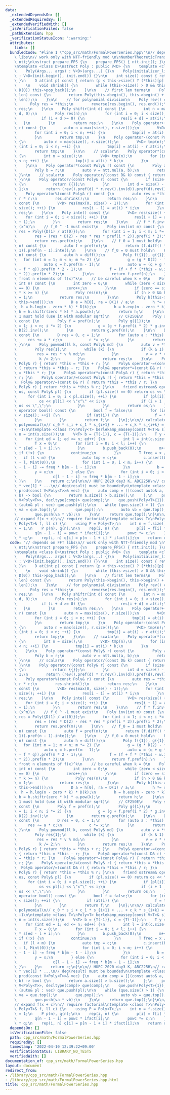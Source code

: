 ```yaml
---
data:
  _extendedDependsOn: []
  _extendedRequiredBy: []
  _extendedVerifiedWith: []
  _isVerificationFailed: false
  _pathExtension: hpp
  _verificationStatusIcon: ':warning:'
  attributes:
    links: []
  bundledCode: "#line 1 \"cpp_src/math/FormalPowerSeries.hpp\"\n// depends on FFT\
    \ libs\n// work only with NTT-friendly mod \n\nNumberTheoreticTransform<Mint>\
    \ ntt;\n\nstruct prepare_FPS {\n    prepare_FPS() { ntt.init(); }\n} prep_FPS;\n\
    \ntemplate <class D>\nstruct Poly : public V<D> {\n    template <class... Args>\n\
    \    Poly(Args... args) : V<D>(args...) {}\n    Poly(initializer_list<D> init)\
    \ : V<D>(init.begin(), init.end()) {}\n\n    int size() const { return V<D>::size();\
    \ }\n    D at(int p) const { return (p < this->size() ? (*this)[p] : D(0)); }\n\
    \    \n    void shrink() {\n        while (this->size() > 0 && this->back() ==\
    \ D(0)) this->pop_back();\n    }\n\n    // first len terms\n    Poly pref(int\
    \ len) const {\n        return Poly(this->begin(), this->begin() + min(this->size(),\
    \ len));\n    }\n\n    // for polynomial division\n    Poly rev() const {\n  \
    \      Poly res = *this;\n        reverse(res.begin(), res.end());\n        return\
    \ res;\n    }\n\n    Poly shiftr(int d) const {\n        int n = max(size() +\
    \ d, 0);\n        Poly res(n);\n        for (int i = 0; i < size(); ++i) {\n \
    \           if (i + d >= 0) {\n                res[i + d] = at(i);\n         \
    \   }\n        }\n        return res;\n    }\n\n    Poly operator+(const Poly&\
    \ r) const {\n        auto n = max(size(), r.size());\n        V<D> tmp(n);\n\
    \        for (int i = 0; i < n; ++i) {\n            tmp[i] = at(i) + r.at(i);\n\
    \        }\n        return tmp;\n    }\n    Poly operator-(const Poly& r) const\
    \ {\n        auto n = max(size(), r.size());\n        V<D> tmp(n);\n        for\
    \ (int i = 0; i < n; ++i) {\n            tmp[i] = at(i) - r.at(i);\n        }\n\
    \        return tmp;\n    }\n\n    // scalar\n    Poly operator*(const D& k) const\
    \ {\n        int n = size();\n        V<D> tmp(n);\n        for (int i = 0; i\
    \ < n; ++i) {\n            tmp[i] = at(i) * k;\n        }\n        return tmp;\n\
    \    }\n\n    Poly operator*(const Poly& r) const {\n        Poly a = *this;\n\
    \        Poly b = r;\n        auto v = ntt.mul(a, b);\n        return v;\n   \
    \ }\n\n    // scalar\n    Poly operator/(const D& k) const { return *this * k.inv();\
    \ }\n\n    Poly operator/(const Poly& r) const {\n        if (size() < r.size())\
    \ {\n            return {{}};\n        }\n        int d = size() - r.size() +\
    \ 1;\n        return (rev().pref(d) * r.rev().inv(d)).pref(d).rev();\n    }\n\n\
    \    Poly operator%(const Poly& r) const {\n        auto res = *this - *this /\
    \ r * r;\n        res.shrink();\n        return res;\n    }\n\n    Poly diff()\
    \ const {\n        V<D> res(max(0, size() - 1));\n        for (int i = 1; i <\
    \ size(); ++i) {\n            res[i - 1] = at(i) * i;\n        }\n        return\
    \ res;\n    }\n\n    Poly inte() const {\n        V<D> res(size() + 1);\n    \
    \    for (int i = 0; i < size(); ++i) {\n            res[i + 1] = at(i) / (D)(i\
    \ + 1);\n        }\n        return res;\n    }\n\n    // f * f.inv(m) === 1 mod\
    \ (x^m)\n    // f_0 ^ -1 must exist\n    Poly inv(int m) const {\n        Poly\
    \ res = Poly({D(1) / at(0)});\n        for (int i = 1; i < m; i *= 2) {\n    \
    \        res = (res * D(2) - res * res * pref(i * 2)).pref(i * 2);\n        }\n\
    \        return res.pref(m);\n    }\n\n    // f_0 = 1 must hold\n    Poly log(int\
    \ n) const {\n        auto f = pref(n);\n        return (f.diff() * f.inv(n -\
    \ 1)).pref(n - 1).inte();\n    }\n\n    // f_0 = 0 must hold\n    Poly exp(int\
    \ n) const {\n        auto h = diff();\n        Poly f({1}), g({1});\n\n     \
    \   for (int m = 1; m < n; m *= 2) {\n            g = (g * D(2) - f * g * g).pref(m);\n\
    \            auto q = h.pref(m - 1);\n            auto w = (q + g * (f.diff()\
    \ - f * q)).pref(m * 2 - 1);\n            f = (f + f * (*this - w.inte()).pref(m\
    \ * 2)).pref(m * 2);\n        }\n\n        return f.pref(n);\n    }\n\n    //\
    \ front n elements of f(x)^k\n    // be careful when k = 0\n    Poly pow(ll k,\
    \ int n) const {\n        int zero = 0;\n        while (zero < size() && at(zero)\
    \ == 0) {\n            zero++;\n        }\n\n        if (zero == size() || zero\
    \ * k >= n) {\n            Poly res(n);\n            if (n > 0 && k == 0) res[0]\
    \ = 1;\n            return res;\n        }\n\n        Poly h(this->begin() + zero,\
    \ this->end());\n        D a = h[0], ra = D(1) / a;\n        h *= ra;\n      \
    \  h = h.log(n - zero * k) * D(k);\n        h = h.exp(n - zero * k);\n       \
    \ h = h.shiftr(zero * k) * a.pow(k);\n        return h;\n    }\n\n    // f_0 =\
    \ 1 must hold (use it with modular sqrt)\n    // CF250E\n    Poly sqrt(int n)\
    \ const {\n        Poly f = pref(n);\n        Poly g({1});\n        for (int i\
    \ = 1; i < n; i *= 2) {\n            g = (g + f.pref(i * 2) * g.inv(i * 2)) *\
    \ D(2).inv();\n        }\n        return g.pref(n);\n    }\n\n    D eval(D x)\
    \ const {\n        D res = 0, c = 1;\n        for (auto a : *this) {\n       \
    \     res += a * c;\n            c *= x;\n        }\n        return res;\n   \
    \ }\n\n    Poly powmod(ll k, const Poly& md) {\n        auto v = *this % md;\n\
    \        Poly res{1};\n        while (k) {\n            if (k & 1) {\n       \
    \         res = res * v % md;\n            }\n            v = v * v % md;\n  \
    \          k /= 2;\n        }\n        return res;\n    }\n\n    Poly& operator+=(const\
    \ Poly& r) { return *this = *this + r; }\n    Poly& operator-=(const Poly& r)\
    \ { return *this = *this - r; }\n    Poly& operator*=(const D& r) { return *this\
    \ = *this * r; }\n    Poly& operator*=(const Poly& r) { return *this = *this *\
    \ r; }\n    Poly& operator/=(const Poly& r) { return *this = *this / r; }\n  \
    \  Poly& operator/=(const D& r) { return *this = *this / r; }\n    Poly& operator%=(const\
    \ Poly& r) { return *this = *this % r; }\n\n    friend ostream& operator<<(ostream&\
    \ os, const Poly& pl) {\n        if (pl.size() == 0) return os << \"0\";\n   \
    \     for (int i = 0; i < pl.size(); ++i) {\n            if (pl[i]) {\n      \
    \          os << pl[i] << \"x^\" << i;\n                if (i + 1 != pl.size())\
    \ os << \",\";\n            }\n        }\n        return os;\n    }\n\n    explicit\
    \ operator bool() const {\n        bool f = false;\n        for (int i = 0; i\
    \ < size(); ++i) {\n            if (at(i)) {\n                f = true;\n    \
    \        }\n        }\n        return f;\n    }\n};\n\n// calculate characteristic\
    \ polynomial\n// c_0 * s_i + c_1 * s_{i+1} + ... + c_k * s_{i+k} = 0\n// c_k =\
    \ -1\n\ntemplate <class T>\nPoly<T> berlekamp_massey(const V<T>& s) {\n    int\
    \ n = int(s.size());\n    V<T> b = {T(-1)}, c = {T(-1)};\n    T y = Mint(1);\n\
    \    for (int ed = 1; ed <= n; ed++) {\n        int l = int(c.size()), m = int(b.size());\n\
    \        T x = 0;\n        for (int i = 0; i < l; i++) {\n            x += c[i]\
    \ * s[ed - l + i];\n        }\n        b.push_back(0);\n        m++;\n       \
    \ if (!x) {\n            continue;\n        }\n        T freq = x / y;\n     \
    \   if (l < m) {\n            auto tmp = c;\n            c.insert(begin(c), m\
    \ - l, Mint(0));\n            for (int i = 0; i < m; i++) {\n                c[m\
    \ - 1 - i] -= freq * b[m - 1 - i];\n            }\n            b = tmp;\n    \
    \        y = x;\n        } else {\n            for (int i = 0; i < m; i++) {\n\
    \                c[l - 1 - i] -= freq * b[m - 1 - i];\n            }\n       \
    \ }\n    }\n    return c;\n}\n\n// HUPC 2020 day3 K, ABC225H\n// calculate vec[0]\
    \ * vec[1] * ...\n// deg(result) must be bounded\n\ntemplate <class T>\nPoly<T>\
    \ prod(const V<Poly<T>>& vec) {\n    auto comp = [](const auto& a, const auto&\
    \ b) -> bool {\n        return a.size() > b.size();\n    };\n    priority_queue<Poly<T>,\
    \ V<Poly<T>>, decltype(comp)> que(comp);\n    que.push(Poly<T>{1});\n\n    for\
    \ (auto& pl : vec) que.push(pl);\n\n    while (que.size() > 1) {\n        auto\
    \ va = que.top();\n        que.pop();\n        auto vb = que.top();\n        que.pop();\n\
    \        que.push(va * vb);\n    }\n\n    return que.top();\n}\n\n// ABC215 G\n\
    // expand f(x + c)\n// require factorial\ntemplate <class T>\nPoly<T> taylor_shift(const\
    \ Poly<T>& f, ll c) {\n    using P = Poly<T>;\n    int n = f.size();\n    T powc\
    \ = 1;\n    P p(n), q(n);\n\n    rep(i, n) {\n        p[i] = f[i] * fact[i];\n\
    \        q[n - 1 - i] = powc * ifact[i];\n        powc *= c;\n    }\n    p = p\
    \ * q;\n    rep(i, n) q[i] = p[n - 1 + i] * ifact[i];\n    return q;\n}\n"
  code: "// depends on FFT libs\n// work only with NTT-friendly mod \n\nNumberTheoreticTransform<Mint>\
    \ ntt;\n\nstruct prepare_FPS {\n    prepare_FPS() { ntt.init(); }\n} prep_FPS;\n\
    \ntemplate <class D>\nstruct Poly : public V<D> {\n    template <class... Args>\n\
    \    Poly(Args... args) : V<D>(args...) {}\n    Poly(initializer_list<D> init)\
    \ : V<D>(init.begin(), init.end()) {}\n\n    int size() const { return V<D>::size();\
    \ }\n    D at(int p) const { return (p < this->size() ? (*this)[p] : D(0)); }\n\
    \    \n    void shrink() {\n        while (this->size() > 0 && this->back() ==\
    \ D(0)) this->pop_back();\n    }\n\n    // first len terms\n    Poly pref(int\
    \ len) const {\n        return Poly(this->begin(), this->begin() + min(this->size(),\
    \ len));\n    }\n\n    // for polynomial division\n    Poly rev() const {\n  \
    \      Poly res = *this;\n        reverse(res.begin(), res.end());\n        return\
    \ res;\n    }\n\n    Poly shiftr(int d) const {\n        int n = max(size() +\
    \ d, 0);\n        Poly res(n);\n        for (int i = 0; i < size(); ++i) {\n \
    \           if (i + d >= 0) {\n                res[i + d] = at(i);\n         \
    \   }\n        }\n        return res;\n    }\n\n    Poly operator+(const Poly&\
    \ r) const {\n        auto n = max(size(), r.size());\n        V<D> tmp(n);\n\
    \        for (int i = 0; i < n; ++i) {\n            tmp[i] = at(i) + r.at(i);\n\
    \        }\n        return tmp;\n    }\n    Poly operator-(const Poly& r) const\
    \ {\n        auto n = max(size(), r.size());\n        V<D> tmp(n);\n        for\
    \ (int i = 0; i < n; ++i) {\n            tmp[i] = at(i) - r.at(i);\n        }\n\
    \        return tmp;\n    }\n\n    // scalar\n    Poly operator*(const D& k) const\
    \ {\n        int n = size();\n        V<D> tmp(n);\n        for (int i = 0; i\
    \ < n; ++i) {\n            tmp[i] = at(i) * k;\n        }\n        return tmp;\n\
    \    }\n\n    Poly operator*(const Poly& r) const {\n        Poly a = *this;\n\
    \        Poly b = r;\n        auto v = ntt.mul(a, b);\n        return v;\n   \
    \ }\n\n    // scalar\n    Poly operator/(const D& k) const { return *this * k.inv();\
    \ }\n\n    Poly operator/(const Poly& r) const {\n        if (size() < r.size())\
    \ {\n            return {{}};\n        }\n        int d = size() - r.size() +\
    \ 1;\n        return (rev().pref(d) * r.rev().inv(d)).pref(d).rev();\n    }\n\n\
    \    Poly operator%(const Poly& r) const {\n        auto res = *this - *this /\
    \ r * r;\n        res.shrink();\n        return res;\n    }\n\n    Poly diff()\
    \ const {\n        V<D> res(max(0, size() - 1));\n        for (int i = 1; i <\
    \ size(); ++i) {\n            res[i - 1] = at(i) * i;\n        }\n        return\
    \ res;\n    }\n\n    Poly inte() const {\n        V<D> res(size() + 1);\n    \
    \    for (int i = 0; i < size(); ++i) {\n            res[i + 1] = at(i) / (D)(i\
    \ + 1);\n        }\n        return res;\n    }\n\n    // f * f.inv(m) === 1 mod\
    \ (x^m)\n    // f_0 ^ -1 must exist\n    Poly inv(int m) const {\n        Poly\
    \ res = Poly({D(1) / at(0)});\n        for (int i = 1; i < m; i *= 2) {\n    \
    \        res = (res * D(2) - res * res * pref(i * 2)).pref(i * 2);\n        }\n\
    \        return res.pref(m);\n    }\n\n    // f_0 = 1 must hold\n    Poly log(int\
    \ n) const {\n        auto f = pref(n);\n        return (f.diff() * f.inv(n -\
    \ 1)).pref(n - 1).inte();\n    }\n\n    // f_0 = 0 must hold\n    Poly exp(int\
    \ n) const {\n        auto h = diff();\n        Poly f({1}), g({1});\n\n     \
    \   for (int m = 1; m < n; m *= 2) {\n            g = (g * D(2) - f * g * g).pref(m);\n\
    \            auto q = h.pref(m - 1);\n            auto w = (q + g * (f.diff()\
    \ - f * q)).pref(m * 2 - 1);\n            f = (f + f * (*this - w.inte()).pref(m\
    \ * 2)).pref(m * 2);\n        }\n\n        return f.pref(n);\n    }\n\n    //\
    \ front n elements of f(x)^k\n    // be careful when k = 0\n    Poly pow(ll k,\
    \ int n) const {\n        int zero = 0;\n        while (zero < size() && at(zero)\
    \ == 0) {\n            zero++;\n        }\n\n        if (zero == size() || zero\
    \ * k >= n) {\n            Poly res(n);\n            if (n > 0 && k == 0) res[0]\
    \ = 1;\n            return res;\n        }\n\n        Poly h(this->begin() + zero,\
    \ this->end());\n        D a = h[0], ra = D(1) / a;\n        h *= ra;\n      \
    \  h = h.log(n - zero * k) * D(k);\n        h = h.exp(n - zero * k);\n       \
    \ h = h.shiftr(zero * k) * a.pow(k);\n        return h;\n    }\n\n    // f_0 =\
    \ 1 must hold (use it with modular sqrt)\n    // CF250E\n    Poly sqrt(int n)\
    \ const {\n        Poly f = pref(n);\n        Poly g({1});\n        for (int i\
    \ = 1; i < n; i *= 2) {\n            g = (g + f.pref(i * 2) * g.inv(i * 2)) *\
    \ D(2).inv();\n        }\n        return g.pref(n);\n    }\n\n    D eval(D x)\
    \ const {\n        D res = 0, c = 1;\n        for (auto a : *this) {\n       \
    \     res += a * c;\n            c *= x;\n        }\n        return res;\n   \
    \ }\n\n    Poly powmod(ll k, const Poly& md) {\n        auto v = *this % md;\n\
    \        Poly res{1};\n        while (k) {\n            if (k & 1) {\n       \
    \         res = res * v % md;\n            }\n            v = v * v % md;\n  \
    \          k /= 2;\n        }\n        return res;\n    }\n\n    Poly& operator+=(const\
    \ Poly& r) { return *this = *this + r; }\n    Poly& operator-=(const Poly& r)\
    \ { return *this = *this - r; }\n    Poly& operator*=(const D& r) { return *this\
    \ = *this * r; }\n    Poly& operator*=(const Poly& r) { return *this = *this *\
    \ r; }\n    Poly& operator/=(const Poly& r) { return *this = *this / r; }\n  \
    \  Poly& operator/=(const D& r) { return *this = *this / r; }\n    Poly& operator%=(const\
    \ Poly& r) { return *this = *this % r; }\n\n    friend ostream& operator<<(ostream&\
    \ os, const Poly& pl) {\n        if (pl.size() == 0) return os << \"0\";\n   \
    \     for (int i = 0; i < pl.size(); ++i) {\n            if (pl[i]) {\n      \
    \          os << pl[i] << \"x^\" << i;\n                if (i + 1 != pl.size())\
    \ os << \",\";\n            }\n        }\n        return os;\n    }\n\n    explicit\
    \ operator bool() const {\n        bool f = false;\n        for (int i = 0; i\
    \ < size(); ++i) {\n            if (at(i)) {\n                f = true;\n    \
    \        }\n        }\n        return f;\n    }\n};\n\n// calculate characteristic\
    \ polynomial\n// c_0 * s_i + c_1 * s_{i+1} + ... + c_k * s_{i+k} = 0\n// c_k =\
    \ -1\n\ntemplate <class T>\nPoly<T> berlekamp_massey(const V<T>& s) {\n    int\
    \ n = int(s.size());\n    V<T> b = {T(-1)}, c = {T(-1)};\n    T y = Mint(1);\n\
    \    for (int ed = 1; ed <= n; ed++) {\n        int l = int(c.size()), m = int(b.size());\n\
    \        T x = 0;\n        for (int i = 0; i < l; i++) {\n            x += c[i]\
    \ * s[ed - l + i];\n        }\n        b.push_back(0);\n        m++;\n       \
    \ if (!x) {\n            continue;\n        }\n        T freq = x / y;\n     \
    \   if (l < m) {\n            auto tmp = c;\n            c.insert(begin(c), m\
    \ - l, Mint(0));\n            for (int i = 0; i < m; i++) {\n                c[m\
    \ - 1 - i] -= freq * b[m - 1 - i];\n            }\n            b = tmp;\n    \
    \        y = x;\n        } else {\n            for (int i = 0; i < m; i++) {\n\
    \                c[l - 1 - i] -= freq * b[m - 1 - i];\n            }\n       \
    \ }\n    }\n    return c;\n}\n\n// HUPC 2020 day3 K, ABC225H\n// calculate vec[0]\
    \ * vec[1] * ...\n// deg(result) must be bounded\n\ntemplate <class T>\nPoly<T>\
    \ prod(const V<Poly<T>>& vec) {\n    auto comp = [](const auto& a, const auto&\
    \ b) -> bool {\n        return a.size() > b.size();\n    };\n    priority_queue<Poly<T>,\
    \ V<Poly<T>>, decltype(comp)> que(comp);\n    que.push(Poly<T>{1});\n\n    for\
    \ (auto& pl : vec) que.push(pl);\n\n    while (que.size() > 1) {\n        auto\
    \ va = que.top();\n        que.pop();\n        auto vb = que.top();\n        que.pop();\n\
    \        que.push(va * vb);\n    }\n\n    return que.top();\n}\n\n// ABC215 G\n\
    // expand f(x + c)\n// require factorial\ntemplate <class T>\nPoly<T> taylor_shift(const\
    \ Poly<T>& f, ll c) {\n    using P = Poly<T>;\n    int n = f.size();\n    T powc\
    \ = 1;\n    P p(n), q(n);\n\n    rep(i, n) {\n        p[i] = f[i] * fact[i];\n\
    \        q[n - 1 - i] = powc * ifact[i];\n        powc *= c;\n    }\n    p = p\
    \ * q;\n    rep(i, n) q[i] = p[n - 1 + i] * ifact[i];\n    return q;\n}"
  dependsOn: []
  isVerificationFile: false
  path: cpp_src/math/FormalPowerSeries.hpp
  requiredBy: []
  timestamp: '2022-04-10 12:39:22+09:00'
  verificationStatus: LIBRARY_NO_TESTS
  verifiedWith: []
documentation_of: cpp_src/math/FormalPowerSeries.hpp
layout: document
redirect_from:
- /library/cpp_src/math/FormalPowerSeries.hpp
- /library/cpp_src/math/FormalPowerSeries.hpp.html
title: cpp_src/math/FormalPowerSeries.hpp
---
```

